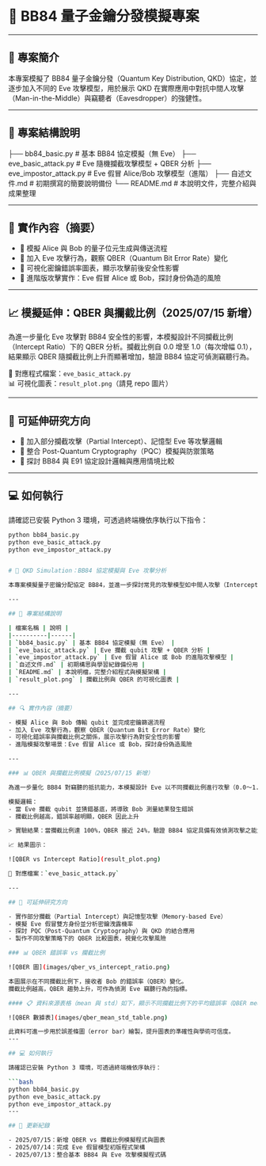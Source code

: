 # 🧪 BB84 量子金鑰分發模擬專案

---

## 📘 專案簡介
本專案模擬了 BB84 量子金鑰分發（Quantum Key Distribution, QKD）協定，並逐步加入不同的 Eve 攻擊模型，用於展示 QKD 在實際應用中對抗中間人攻擊（Man-in-the-Middle）與竊聽者（Eavesdropper）的強健性。

---

## 📁 專案結構說明

├── bb84_basic.py # 基本 BB84 協定模擬（無 Eve）
├── eve_basic_attack.py # Eve 隨機攔截攻擊模型 + QBER 分析
├── eve_impostor_attack.py # Eve 假冒 Alice/Bob 攻擊模型（進階）
├── 自述文件.md # 初期撰寫的簡要說明備份
└── README.md # 本說明文件，完整介紹與成果整理

---

## 🧠 實作內容（摘要）

- 🔹 模擬 Alice 與 Bob 的量子位元生成與傳送流程  
- 🔹 加入 Eve 攻擊行為，觀察 QBER（Quantum Bit Error Rate）變化  
- 🔹 可視化密鑰錯誤率圖表，顯示攻擊前後安全性影響  
- 🔹 進階版攻擊實作：Eve 假冒 Alice 或 Bob，探討身份偽造的風險  

---

## 📈 模擬延伸：QBER 與攔截比例（2025/07/15 新增）

為進一步量化 Eve 攻擊對 BB84 安全性的影響，本模擬設計不同攔截比例（Intercept Ratio）下的 QBER 分析。攔截比例自 0.0 增至 1.0（每次增幅 0.1），結果顯示 QBER 隨攔截比例上升而顯著增加，驗證 BB84 協定可偵測竊聽行為。

📎 對應程式檔案：`eve_basic_attack.py`  
📊 可視化圖表：`result_plot.png`（請見 repo 圖片）

---

## 🚀 可延伸研究方向

- 🧪 加入部分攔截攻擊（Partial Intercept）、記憶型 Eve 等攻擊邏輯  
- 🔐 整合 Post-Quantum Cryptography（PQC）模擬與防禦策略  
- 🔄 探討 BB84 與 E91 協定設計邏輯與應用情境比較  

---

## 💻 如何執行

請確認已安裝 Python 3 環境，可透過終端機依序執行以下指令：

```bash
python bb84_basic.py
python eve_basic_attack.py
python eve_impostor_attack.py


# 🧪 QKD Simulation：BB84 協定模擬與 Eve 攻擊分析

本專案模擬量子密鑰分配協定 BB84，並進一步探討常見的攻擊模型如中間人攻擊（Intercept-Resend）、假冒身份攻擊（Impersonation）等場景，並觀察錯誤率（QBER）變化以驗證 BB84 的安全性。

---

## 📁 專案結構說明

| 檔案名稱 | 說明 |
|----------|------|
| `bb84_basic.py` | 基本 BB84 協定模擬（無 Eve） |
| `eve_basic_attack.py` | Eve 攔截 qubit 攻擊 + QBER 分析 |
| `eve_impostor_attack.py` | Eve 假冒 Alice 或 Bob 的進階攻擊模型 |
| `自述文件.md` | 初期構思與學習紀錄備份用 |
| `README.md` | 本說明檔，完整介紹程式與模擬架構 |
| `result_plot.png` | 攔截比例與 QBER 的可視化圖表 |

---

## 🔍 實作內容（摘要）

- 模擬 Alice 與 Bob 傳輸 qubit 並完成密鑰篩選流程  
- 加入 Eve 攻擊行為，觀察 QBER（Quantum Bit Error Rate）變化  
- 可視化錯誤率與攔截比例之關係，展示攻擊行為對安全性的影響  
- 進階模擬攻擊場景：Eve 假冒 Alice 或 Bob，探討身份偽造風險  

---

### 📊 QBER 與攔截比例模擬（2025/07/15 新增）

為進一步量化 BB84 對竊聽的抵抗能力，本模擬設計 Eve 以不同攔截比例進行攻擊（0.0～1.0），並計算 sifted key 中的 QBER 變化。

模擬邏輯：
- 當 Eve 攔截 qubit 並猜錯基底，將導致 Bob 測量結果發生錯誤
- 攔截比例越高，錯誤率越明顯，QBER 因此上升

> 實驗結果：當攔截比例達 100%，QBER 接近 24%，驗證 BB84 協定具備有效偵測攻擊之能力。

📈 結果圖示：

![QBER vs Intercept Ratio](result_plot.png)

📁 對應檔案：`eve_basic_attack.py`

---

## 🚀 可延伸研究方向

- 實作部分攔截（Partial Intercept）與記憶型攻擊（Memory-based Eve）
- 模擬 Eve 假冒雙方身份並分析密鑰洩露機率
- 探討 PQC（Post-Quantum Cryptography）與 QKD 的結合應用
- 製作不同攻擊策略下的 QBER 比較圖表，視覺化攻擊風險

### 📊 QBER 錯誤率 vs 攔截比例

![QBER 圖](images/qber_vs_intercept_ratio.png)

本圖展示在不同攔截比例下，接收者 Bob 的錯誤率（QBER）變化。  
攔截比例越高，QBER 趨勢上升，可作為偵測 Eve 竊聽行為的指標。

#### 📋 資料來源表格（mean 與 std）如下，顯示不同攔截比例下的平均錯誤率（QBER mean）與標準差（QBER std）：

![QBER 數據表](images/qber_mean_std_table.png)

此資料可進一步用於誤差條圖（error bar）繪製，提升圖表的準確性與學術可信度。
---

## 💻 如何執行

請確認已安裝 Python 3 環境，可透過終端機依序執行：

```bash
python bb84_basic.py
python eve_basic_attack.py
python eve_impostor_attack.py
---

## 📅 更新紀錄

- 2025/07/15：新增 QBER vs 攔截比例模擬程式與圖表
- 2025/07/14：完成 Eve 假冒模型初版程式架構
- 2025/07/13：整合基本 BB84 與 Eve 攻擊模擬程式碼


